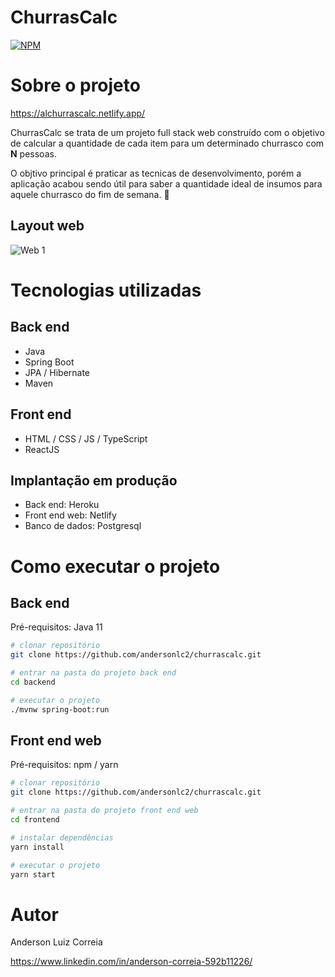 # ChurrasCalc

[![NPM](https://img.shields.io/npm/l/react)](https://github.com/andersonlc2/churrascalc/blob/main/LICENSE)

# Sobre o projeto

https://alchurrascalc.netlify.app/

ChurrasCalc se trata de um projeto full stack web construído com o objetivo de calcular a quantidade de cada item para um determinado churrasco com **N** pessoas.

O objtivo principal é praticar as tecnicas de desenvolvimento, porém a aplicação acabou sendo útil para saber a quantidade ideal de insumos para aquele churrasco do fim de semana. 🤤

## Layout web

![Web 1](https://github.com/andersonlc2/churrascalc/blob/main/assets/ezgif.com.gif?raw=true)

# Tecnologias utilizadas

## Back end

- Java
- Spring Boot
- JPA / Hibernate
- Maven

## Front end

- HTML / CSS / JS / TypeScript
- ReactJS

## Implantação em produção

- Back end: Heroku
- Front end web: Netlify
- Banco de dados: Postgresql

# Como executar o projeto

## Back end

Pré-requisitos: Java 11

```bash
# clonar repositório
git clone https://github.com/andersonlc2/churrascalc.git

# entrar na pasta do projeto back end
cd backend

# executar o projeto
./mvnw spring-boot:run
```

## Front end web

Pré-requisitos: npm / yarn

```bash
# clonar repositório
git clone https://github.com/andersonlc2/churrascalc.git

# entrar na pasta do projeto front end web
cd frontend

# instalar dependências
yarn install

# executar o projeto
yarn start
```

# Autor

Anderson Luiz Correia

https://www.linkedin.com/in/anderson-correia-592b11226/
